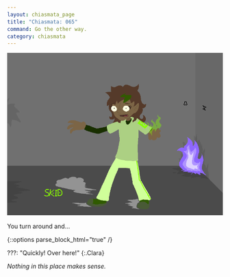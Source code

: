 ```yaml
---
layout: chiasmata_page
title: "Chiasmata: 065"
command: Go the other way.
category: chiasmata
---
```


![65](/chiasmata/images/narrative/063.png)

You turn around and...

{::options parse_block_html="true" /}
<div class="dialogue">
???: "Quickly! Over here!"
{:.Clara}
</div>

*Nothing in this place makes sense.*